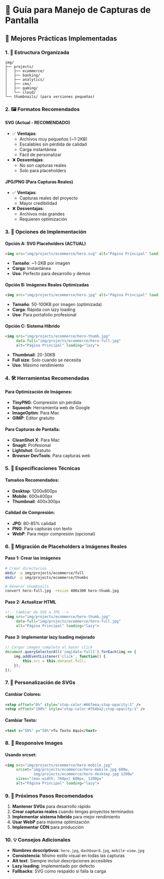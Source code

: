 # 📸 Guía para Manejo de Capturas de Pantalla

## 🎯 **Mejores Prácticas Implementadas**

### **1. 📁 Estructura Organizada**
```
img/
├── projects/
│   ├── ecommerce/
│   ├── banking/
│   ├── analytics/
│   ├── cms/
│   ├── gaming/
│   └── cloud/
└── thumbnails/ (para versiones pequeñas)
```

### **2. 🖼️ Formatos Recomendados**

#### **SVG (Actual - RECOMENDADO)**
- ✅ **Ventajas**: 
  - Archivos muy pequeños (~1-2KB)
  - Escalables sin pérdida de calidad
  - Carga instantánea
  - Fácil de personalizar
- ❌ **Desventajas**: 
  - No son capturas reales
  - Solo para placeholders

#### **JPG/PNG (Para Capturas Reales)**
- ✅ **Ventajas**: 
  - Capturas reales del proyecto
  - Mayor credibilidad
- ❌ **Desventajas**: 
  - Archivos más grandes
  - Requieren optimización

### **3. 🚀 Opciones de Implementación**

#### **Opción A: SVG Placeholders (ACTUAL)**
```html
<img src="img/projects/ecommerce/hero.svg" alt="Página Principal" loading="lazy">
```
- **Tamaño**: ~1-2KB por imagen
- **Carga**: Instantánea
- **Uso**: Perfecto para desarrollo y demos

#### **Opción B: Imágenes Reales Optimizadas**
```html
<img src="img/projects/ecommerce/hero.jpg" alt="Página Principal" loading="lazy">
```
- **Tamaño**: 50-100KB por imagen (optimizada)
- **Carga**: Rápida con lazy loading
- **Uso**: Para portafolio profesional

#### **Opción C: Sistema Híbrido**
```html
<img src="img/projects/ecommerce/hero-thumb.jpg" 
     data-full="img/projects/ecommerce/hero-full.jpg" 
     alt="Página Principal" loading="lazy">
```
- **Thumbnail**: 20-30KB
- **Full size**: Solo cuando se necesita
- **Uso**: Máximo rendimiento

### **4. 🛠️ Herramientas Recomendadas**

#### **Para Optimización de Imágenes:**
- **TinyPNG**: Compresión sin pérdida
- **Squoosh**: Herramienta web de Google
- **ImageOptim**: Para Mac
- **GIMP**: Editor gratuito

#### **Para Capturas de Pantalla:**
- **CleanShot X**: Para Mac
- **Snagit**: Profesional
- **Lightshot**: Gratuito
- **Browser DevTools**: Para capturas web

### **5. 📏 Especificaciones Técnicas**

#### **Tamaños Recomendados:**
- **Desktop**: 1200x800px
- **Mobile**: 600x400px
- **Thumbnail**: 400x300px

#### **Calidad de Compresión:**
- **JPG**: 80-85% calidad
- **PNG**: Para capturas con texto
- **WebP**: Para mejor compresión (opcional)

### **6. 🔄 Migración de Placeholders a Imágenes Reales**

#### **Paso 1: Crear las imágenes**
```bash
# Crear directorios
mkdir -p img/projects/ecommerce/full
mkdir -p img/projects/ecommerce/thumbs

# Generar thumbnails
convert hero-full.jpg -resize 400x300 hero-thumb.jpg
```

#### **Paso 2: Actualizar HTML**
```html
<!-- Cambiar de SVG a JPG -->
<img src="img/projects/ecommerce/hero-thumb.jpg" 
     data-full="img/projects/ecommerce/hero-full.jpg"
     alt="Página Principal" loading="lazy">
```

#### **Paso 3: Implementar lazy loading mejorado**
```javascript
// Cargar imagen completa al hacer click
document.querySelectorAll('img[data-full]').forEach(img => {
    img.addEventListener('click', function() {
        this.src = this.dataset.full;
    });
});
```

### **7. 🎨 Personalización de SVGs**

#### **Cambiar Colores:**
```svg
<stop offset="0%" style="stop-color:#667eea;stop-opacity:1" />
<stop offset="100%" style="stop-color:#764ba2;stop-opacity:1" />
```

#### **Cambiar Texto:**
```svg
<text x="50%" y="50%">Tu Texto Aquí</text>
```

### **8. 📱 Responsive Images**

#### **Usando srcset:**
```html
<img src="img/projects/ecommerce/hero-mobile.jpg"
     srcset="img/projects/ecommerce/hero-mobile.jpg 600w,
             img/projects/ecommerce/hero-desktop.jpg 1200w"
     sizes="(max-width: 768px) 600px, 1200px"
     alt="Página Principal" loading="lazy">
```

### **9. 🚀 Próximos Pasos Recomendados**

1. **Mantener SVGs** para desarrollo rápido
2. **Crear capturas reales** cuando tengas proyectos terminados
3. **Implementar sistema híbrido** para mejor rendimiento
4. **Usar WebP** para máxima optimización
5. **Implementar CDN** para producción

### **10. 💡 Consejos Adicionales**

- **Nombres descriptivos**: `hero.jpg`, `dashboard.jpg`, `mobile-view.jpg`
- **Consistencia**: Mismo estilo visual en todas las capturas
- **Alt text**: Siempre incluir descripciones accesibles
- **Lazy loading**: Implementado por defecto
- **Fallbacks**: SVG como respaldo si falla la carga
